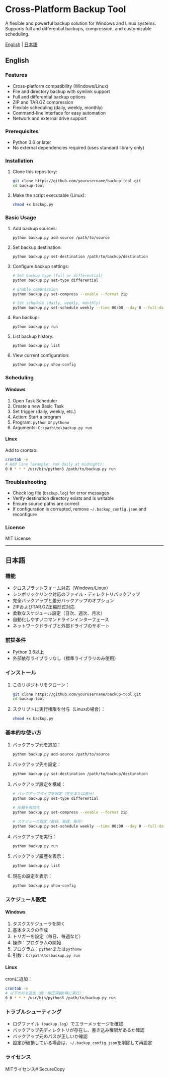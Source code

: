 # Cross-Platform Backup Tool

A flexible and powerful backup solution for Windows and Linux systems. Supports full and differential backups, compression, and customizable scheduling.

[English](#english) | [日本語](#japanese)

<a id="english"></a>
## English

### Features
- Cross-platform compatibility (Windows/Linux)
- File and directory backup with symlink support
- Full and differential backup options
- ZIP and TAR.GZ compression
- Flexible scheduling (daily, weekly, monthly)
- Command-line interface for easy automation
- Network and external drive support

### Prerequisites
- Python 3.6 or later
- No external dependencies required (uses standard library only)

### Installation

1. Clone this repository:
   ```bash
   git clone https://github.com/yourusername/backup-tool.git
   cd backup-tool
   ```

2. Make the script executable (Linux):
   ```bash
   chmod +x backup.py
   ```

### Basic Usage

1. Add backup sources:
   ```bash
   python backup.py add-source /path/to/source
   ```

2. Set backup destination:
   ```bash
   python backup.py set-destination /path/to/backup/destination
   ```

3. Configure backup settings:
   ```bash
   # Set backup type (full or differential)
   python backup.py set-type differential

   # Enable compression
   python backup.py set-compress --enable --format zip

   # Set schedule (daily, weekly, monthly)
   python backup.py set-schedule weekly --time 00:00 --day 0 --full-day 0
   ```

4. Run backup:
   ```bash
   python backup.py run
   ```

5. List backup history:
   ```bash
   python backup.py list
   ```

6. View current configuration:
   ```bash
   python backup.py show-config
   ```

### Scheduling

#### Windows

1. Open Task Scheduler
2. Create a new Basic Task
3. Set trigger (daily, weekly, etc.)
4. Action: Start a program
5. Program: `python` or `pythonw`
6. Arguments: `C:\path\to\backup.py run`

#### Linux

Add to crontab:
```bash
crontab -e
# Add line (example: run daily at midnight):
0 0 * * * /usr/bin/python3 /path/to/backup.py run
```

### Troubleshooting

- Check log file (`backup.log`) for error messages
- Verify destination directory exists and is writable
- Ensure source paths are correct
- If configuration is corrupted, remove `~/.backup_config.json` and reconfigure

### License
MIT License

---

<a id="japanese"></a>
## 日本語

### 機能
- クロスプラットフォーム対応（Windows/Linux）
- シンボリックリンク対応のファイル・ディレクトリバックアップ
- 完全バックアップと差分バックアップのオプション
- ZIPおよびTAR.GZ圧縮形式対応
- 柔軟なスケジュール設定（日次、週次、月次）
- 自動化しやすいコマンドラインインターフェース
- ネットワークドライブと外部ドライブのサポート

### 前提条件
- Python 3.6以上
- 外部依存ライブラリなし（標準ライブラリのみ使用）

### インストール

1. このリポジトリをクローン：
   ```bash
   git clone https://github.com/yourusername/backup-tool.git
   cd backup-tool
   ```

2. スクリプトに実行権限を付与（Linuxの場合）：
   ```bash
   chmod +x backup.py
   ```

### 基本的な使い方

1. バックアップ元を追加：
   ```bash
   python backup.py add-source /path/to/source
   ```

2. バックアップ先を設定：
   ```bash
   python backup.py set-destination /path/to/backup/destination
   ```

3. バックアップ設定を構成：
   ```bash
   # バックアップタイプを設定（完全または差分）
   python backup.py set-type differential

   # 圧縮を有効化
   python backup.py set-compress --enable --format zip

   # スケジュール設定（毎日、毎週、毎月）
   python backup.py set-schedule weekly --time 00:00 --day 0 --full-day 0
   ```

4. バックアップを実行：
   ```bash
   python backup.py run
   ```

5. バックアップ履歴を表示：
   ```bash
   python backup.py list
   ```

6. 現在の設定を表示：
   ```bash
   python backup.py show-config
   ```

### スケジュール設定

#### Windows

1. タスクスケジューラを開く
2. 基本タスクの作成
3. トリガーを設定（毎日、毎週など）
4. 操作：プログラムの開始
5. プログラム：`python`または`pythonw`
6. 引数：`C:\path\to\backup.py run`

#### Linux

cronに追加：
```bash
crontab -e
# 以下の行を追加（例：毎日深夜0時に実行）：
0 0 * * * /usr/bin/python3 /path/to/backup.py run
```

### トラブルシューティング

- ログファイル（`backup.log`）でエラーメッセージを確認
- バックアップ先ディレクトリが存在し、書き込み権限があるか確認
- バックアップ元のパスが正しいか確認
- 設定が破損している場合は、`~/.backup_config.json`を削除して再設定

### ライセンス
MITライセンス# SecureCopy
